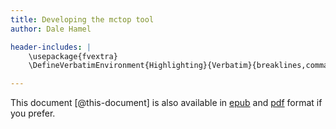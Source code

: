 ```yaml
---
title: Developing the mctop tool
author: Dale Hamel

header-includes: |
    \usepackage{fvextra}
    \DefineVerbatimEnvironment{Highlighting}{Verbatim}{breaklines,commandchars=\\\{\}}

---
```


This document [@this-document] is also available in [epub](./output/doc.epub) and [pdf](./output/doc.pdf) format if you prefer.

